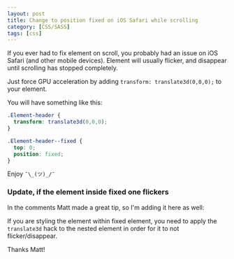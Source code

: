 ```yaml
---
layout: post
title: Change to position fixed on iOS Safari while scrolling
category: [CSS/SASS]
tags: [css]
---
```


If you ever had to fix element on scroll, you probably had an issue on iOS Safari (and other mobile devices).
Element will usually flicker, and disappear until scrolling has stopped completely.

Just force GPU acceleration by adding `transform: translate3d(0,0,0);` to your element.

You will have something like this:

```css
.Element-header {
  transform: translate3d(0,0,0);
}

.Element-header--fixed {
  top: 0;
  position: fixed;
}
```

Enjoy `¯\_(ツ)_/¯`

### Update, if the element inside fixed one flickers

In the comments Matt made a great tip, so I'm adding it here as well:

If you are styling the element within fixed element,
you need to apply the `translate3d` hack to the nested element
in order for it to not flicker/disappear.

Thanks Matt!
